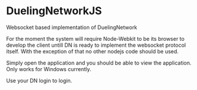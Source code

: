 DuelingNetworkJS
================

Websocket based implementation of DuelingNetwork

For the moment the system will require Node-Webkit to be its browser to develop the client untill DN is ready to implement the websocket protocol itself. With the exception of that no other nodejs code should be used.

Simply open the application and you should be able to view the application. Only works for Windows currently.

Use your DN login to login. 